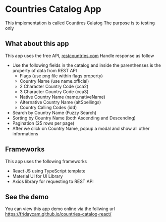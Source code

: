 # Countries Catalog App
This implementation is called Countires Calatog
The purpose is to testing only

## What about this app
This app uses the free API, [restcountries.com](https://restcountries.com/)
Handle response as follow
* Use the following fields in the catalog and inside the parenthenses is the property of data from REST API
  * Flags (use png file within flags property)
  * Country Name (use name.official)
  * 2 Character Country Code (cca2)
  * 3 Character Country Code (cca3)
  * Native Country Name (name.nativeName)
  * Alternative Country Name (altSpellings)
  * Country Calling Codes (idd)
* Search by Country Name (Fuzzy Search)
* Sorting by Country Name (both Ascending and Descending)
* Pagination (25 rows per page)
* After we click on Country Name, popup a modal and show all other informations

## Frameworks
This app uses the following frameworks
* React JS using TypeScript template
* Material UI for UI Library
* Axios library for requesting to REST API


## See the demo
You can view this app demo online via the follwing url
https://fridaycam.github.io/countries-catalog-react/